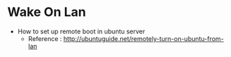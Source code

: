 # Wake On Lan

* How to set up remote boot in ubuntu server
	- Reference : http://ubuntuguide.net/remotely-turn-on-ubuntu-from-lan
